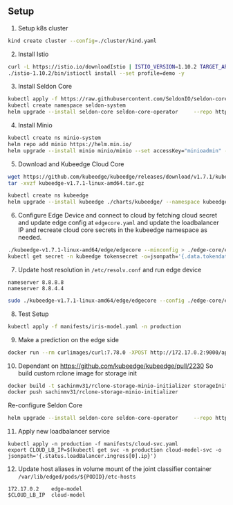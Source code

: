 ## Setup

1. Setup k8s cluster

```sh
kind create cluster --config=./cluster/kind.yaml
```

2. Install Istio

```sh
curl -L https://istio.io/downloadIstio | ISTIO_VERSION=1.10.2 TARGET_ARCH=x86_64 sh -
./istio-1.10.2/bin/istioctl install --set profile=demo -y
```

3. Install Seldon Core

```sh
kubectl apply -f https://raw.githubusercontent.com/SeldonIO/seldon-core/master/notebooks/resources/seldon-gateway.yaml
kubectl create namespace seldon-system
helm upgrade --install seldon-core seldon-core-operator     --repo https://storage.googleapis.com/seldon-charts     --set usageMetrics.enabled=true     --namespace seldon-system     --set istio.enabled=true --set storageInitializer.image=sachinmv31/rclone-storage-minio-initializer:latest
```

4. Install Minio

```sh
kubectl create ns minio-system
helm repo add minio https://helm.min.io/
helm upgrade --install minio minio/minio --set accessKey="minioadmin" --set secretKey="minioadmin" --namespace minio-system  --version 8.0.8 --set service.type="LoadBalancer"
```

5. Download and Kubeedge Cloud Core

```sh
wget https://github.com/kubeedge/kubeedge/releases/download/v1.7.1/kubeedge-v1.7.1-linux-amd64.tar.gz
tar -xvzf kubeedge-v1.7.1-linux-amd64.tar.gz

kubectl create ns kubeedge
helm upgrade --install kubeedge ./charts/kubeedge/ --namespace kubeedge --recreate-pods
```

6. Configure Edge Device and connect to cloud by fetching cloud secret and update edge config at `edgecore.yaml` and update the loadbalancer IP and recreate cloud core secrets in the kubeedge namespace as needed.

```sh
./kubeedge-v1.7.1-linux-amd64/edge/edgecore --minconfig > ./edge-core/edge.yaml
kubectl get secret -n kubeedge tokensecret -o=jsonpath='{.data.tokendata}' | base64 -d
```

7. Update host resolution in `/etc/resolv.conf` and run edge device

```
nameserver 8.8.8.8
nameserver 8.8.4.4
```

```sh
sudo ./kubeedge-v1.7.1-linux-amd64/edge/edgecore --config ./edge-core/edge.yaml
```

8. Test Setup

```sh
kubectl apply -f manifests/iris-model.yaml -n production
```

9. Make a prediction on the edge side

```sh
docker run --rm curlimages/curl:7.78.0 -XPOST http://172.17.0.2:9000/api/v0.1/predictions -s  -H "Content-Type: application/json" -d '{"data":{"ndarray":[[0.3,0.6,4.2,3.1]]}}'

```

10. Dependant on https://github.com/kubeedge/kubeedge/pull/2230 So build custom rclone image for storage init

```sh
docker build -t sachinmv31/rclone-storage-minio-initializer storageInit
docker push sachinmv31/rclone-storage-minio-initializer
```

Re-configure Seldon Core

```sh
helm upgrade --install seldon-core seldon-core-operator     --repo https://storage.googleapis.com/seldon-charts     --set usageMetrics.enabled=true     --namespace seldon-system     --set istio.enabled=true --set storageInitializer.image=sachinmv31/rclone-storage-minio-initializer:latest
```

11. Apply new loadbalancer service

```
kubectl apply -n production -f manifests/cloud-svc.yaml
export CLOUD_LB_IP=$(kubectl get svc -n production cloud-model-svc -o jsonpath='{.status.loadBalancer.ingress[0].ip}')
```

12. Update host aliases in volume mount of the joint classifier container `/var/lib/edged/pods/${PODID}/etc-hosts`

```
172.17.0.2    edge-model
$CLOUD_LB_IP  cloud-model
```
